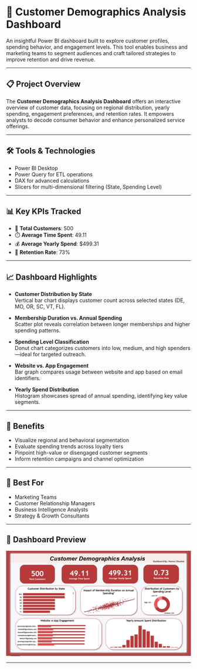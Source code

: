 # 👥 Customer Demographics Analysis Dashboard

An insightful Power BI dashboard built to explore customer profiles, spending behavior, and engagement levels. This tool enables business and marketing teams to segment audiences and craft tailored strategies to improve retention and drive revenue.

---

## 📋 Project Overview

The **Customer Demographics Analysis Dashboard** offers an interactive overview of customer data, focusing on regional distribution, yearly spending, engagement preferences, and retention rates. It empowers analysts to decode consumer behavior and enhance personalized service offerings.

---

## 🛠️ Tools & Technologies

* Power BI Desktop  
* Power Query for ETL operations  
* DAX for advanced calculations  
* Slicers for multi-dimensional filtering (State, Spending Level)  

---

## 📊 Key KPIs Tracked

* 👥 **Total Customers**: 500  
* ⏱️ **Average Time Spent**: 49.11  
* 💰 **Average Yearly Spend**: \$499.31  
* 🔄 **Retention Rate**: 73%

---

## 📈 Dashboard Highlights

* **Customer Distribution by State**  
  Vertical bar chart displays customer count across selected states (DE, MO, OR, SC, VT, FL).

* **Membership Duration vs. Annual Spending**  
  Scatter plot reveals correlation between longer memberships and higher spending patterns.

* **Spending Level Classification**  
  Donut chart categorizes customers into low, medium, and high spenders—ideal for targeted outreach.

* **Website vs. App Engagement**  
  Bar graph compares usage between website and app based on email identifiers.

* **Yearly Spend Distribution**  
  Histogram showcases spread of annual spending, identifying key value segments.

---

## 🎯 Benefits

* Visualize regional and behavioral segmentation  
* Evaluate spending trends across loyalty tiers  
* Pinpoint high-value or disengaged customer segments  
* Inform retention campaigns and channel optimization  

---

## 👤 Best For

* Marketing Teams  
* Customer Relationship Managers  
* Business Intelligence Analysts  
* Strategy & Growth Consultants  

---

## 📸 Dashboard Preview

![Customer Demographics Analysis Dashboard](https://github.com/Hamna228/Customer-Demographics-Analysis/blob/main/Customer%20Demographics%20Analysis%20Dashboard.PNG)

---

